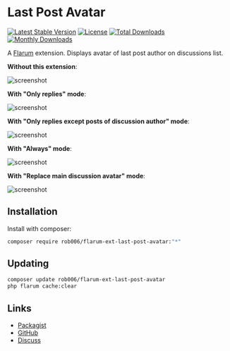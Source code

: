 # Last Post Avatar

[![Latest Stable Version](https://img.shields.io/packagist/v/rob006/flarum-ext-last-post-avatar?color=success&label=stable)](https://packagist.org/packages/rob006/flarum-ext-last-post-avatar) 
[![License](https://img.shields.io/packagist/l/rob006/flarum-ext-last-post-avatar)](https://packagist.org/packages/rob006/flarum-ext-last-post-avatar) 
[![Total Downloads](https://img.shields.io/packagist/dt/rob006/flarum-ext-last-post-avatar)](https://packagist.org/packages/rob006/flarum-ext-last-post-avatar/stats) 
[![Monthly Downloads](https://img.shields.io/packagist/dm/rob006/flarum-ext-last-post-avatar)](https://packagist.org/packages/rob006/flarum-ext-last-post-avatar/stats) 

A [Flarum](https://flarum.org) extension. Displays avatar of last post author on discussions list.

**Without this extension**:

![screenshot](https://user-images.githubusercontent.com/5972388/217107021-a3e66caf-113a-4159-8e0f-11eeb162bf23.png)

**With "Only replies" mode**:

![screenshot](https://user-images.githubusercontent.com/5972388/217319364-44537181-171b-41fc-8e38-1de4b6df5941.png)

**With "Only replies except posts of discussion author" mode**:

![screenshot](https://user-images.githubusercontent.com/5972388/217319571-54e43622-1e1e-4954-8fb0-fb9cc25bc9b9.png)

**With "Always" mode**:

![screenshot](https://user-images.githubusercontent.com/5972388/217319630-316828af-7e17-4860-b929-7c290a03290a.png)

**With "Replace main discussion avatar" mode**:

![screenshot](https://user-images.githubusercontent.com/5972388/217319830-c231dcc7-6366-4fc2-b2a1-c2a0554f5d35.png)


## Installation

Install with composer:

```sh
composer require rob006/flarum-ext-last-post-avatar:"*"
```

## Updating

```sh
composer update rob006/flarum-ext-last-post-avatar
php flarum cache:clear
```

## Links

- [Packagist](https://packagist.org/packages/rob006/flarum-ext-last-post-avatar)
- [GitHub](https://github.com/rob006-software/flarum-ext-last-post-avatar)
- [Discuss](https://discuss.flarum.org/d/32368-last-post-avatar)

